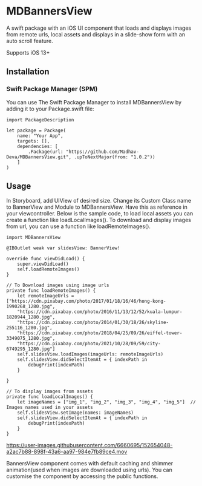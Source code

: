 # MDBannersView
A swift package with an iOS UI component that loads and displays images from remote urls, local assets and displays in a slide-show form with an auto scroll feature. 


Supports iOS 13+


## Installation
### Swift Package Manager (SPM)

You can use The Swift Package Manager to install MDBannersView by adding it to your Package.swift file:

    import PackageDescription

    let package = Package(
        name: "Your App",
        targets: [],
        dependencies: [
            .Package(url: "https://github.com/Madhav-Deva/MDBannersView.git", .upToNextMajor(from: "1.0.2"))
        ]
    )
    
    
    
## Usage
In Storyboard, add UIView of desired size. Change its Custom Class name to BannerView and Module to MDBannersView. Have this as reference in your viewcontroller. Below is the sample code, to load local assets you can create a function like loadLocalImages(). To download and display images from url, you can use a function like loadRemoteImages(). 


    import MDBannersView

    @IBOutlet weak var slidesView: BannerView!
    
    override func viewDidLoad() {
        super.viewDidLoad()
        self.loadRemoteImages()
    }

    // To Download images using image urls
    private func loadRemoteImages() {
        let remoteImageUrls = ["https://cdn.pixabay.com/photo/2017/01/18/16/46/hong-kong-1990268_1280.jpg",
        "https://cdn.pixabay.com/photo/2016/11/13/12/52/kuala-lumpur-1820944_1280.jpg",
        "https://cdn.pixabay.com/photo/2014/01/30/18/26/skyline-255116_1280.jpg",
        "https://cdn.pixabay.com/photo/2018/04/25/09/26/eiffel-tower-3349075_1280.jpg",
        "https://cdn.pixabay.com/photo/2021/10/28/09/59/city-6749295_1280.jpg"]
        self.slidesView.loadImages(imageUrls: remoteImageUrls)
        self.slidesView.didSelectItemAt = { indexPath in
            debugPrint(indexPath)
        }
        
    }
    
    // To display images from assets
    private func loadLocalImages() {
        let imageNames = ["img_1", "img_2", "img_3", "img_4", "img_5"]  // Images names used in your assets
        self.slidesView.setImage(names: imageNames)
        self.slidesView.didSelectItemAt = { indexPath in
            debugPrint(indexPath)
        }
    }


https://user-images.githubusercontent.com/6660695/152654048-a2ac7b88-898f-43a6-aa97-984e7fb89ce4.mov


BannersView component comes with default caching and shimmer animation(used when images are downloaded using urls). You can customise the component by accessing the public functions.
